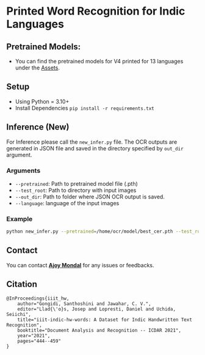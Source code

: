 # Printed Word Recognition for Indic Languages

## Pretrained Models:
- You can find the pretrained models for V4 printed for 13 languages under the [Assets](https://github.com/NLTM-OCR/OCR-V4/releases/tag/v4).

## Setup
- Using Python = 3.10+
- Install Dependencies `pip install -r requirements.txt`

## Inference (New)

For Inference please call the `new_infer.py` file. The OCR outputs are generated in JSON file and saved in the directory specified by `out_dir` argument.

### Arguments
* `--pretrained`: Path to pretrained model file (.pth)
* `--test_root`: Path to directory with input images
* `--out_dir`: Path to folder where JSON OCR output is saved.
* `--language`: language of the input images

### Example

```bash
python new_infer.py --pretrained=/home/ocr/model/best_cer.pth --test_root=/home/ocr/data --language=bengali --out_dir=/home/ocr/out
```

## Contact

You can contact **[Ajoy Mondal](mailto:ajoy.mondal@iiit.ac.in)** for any issues or feedbacks.

## Citation

```
@InProceedings{iiit_hw,
	author="Gongidi, Santhoshini and Jawahar, C. V.",
	editor="Llad{\'o}s, Josep and Lopresti, Daniel and Uchida, Seiichi",
	title="iiit-indic-hw-words: A Dataset for Indic Handwritten Text Recognition",
	booktitle="Document Analysis and Recognition -- ICDAR 2021",
	year="2021",
	pages="444--459"
}
```
